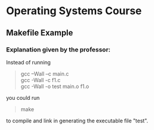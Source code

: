 # Operating Systems Course  
## Makefile Example  

### Explanation given by the professor:  

Instead of running  

> gcc –Wall –c main.c  
> gcc -Wall -c f1.c  
> gcc -Wall -o test main.o f1.o  

you could run  

> make  

to compile and link in generating the executable file "test".  
